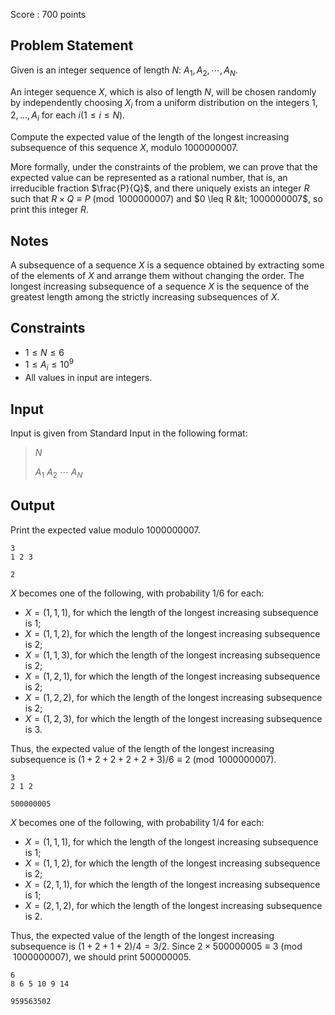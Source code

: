 Score : $700$ points

## Problem Statement

Given is an integer sequence of length $N$: $A_1, A_2, \cdots, A_N$.

An integer sequence $X$, which is also of length $N$, will be chosen randomly by independently choosing $X_i$ from a uniform distribution on the integers $1, 2, \ldots, A_i$ for each $i (1 \leq i \leq N)$.

Compute the expected value of the length of the longest increasing subsequence of this sequence $X$, modulo $1000000007$.

More formally, under the constraints of the problem, we can prove that the expected value can be represented as a rational number, that is, an irreducible fraction $\frac{P}{Q}$, and there uniquely exists an integer $R$ such that $R \times Q \equiv P \pmod {1000000007}$ and $0 \leq R &lt; 1000000007$, so print this integer $R$.

## Notes

A subsequence of a sequence $X$ is a sequence obtained by extracting some of the elements of $X$ and arrange them without changing the order. The longest increasing subsequence of a sequence $X$ is the sequence of the greatest length among the strictly increasing subsequences of $X$.

## Constraints

- $1 \leq N \leq 6$
- $1 \leq A_i \leq 10^9$
- All values in input are integers.

## Input

Input is given from Standard Input in the following format:

> $N$
> 
> $A_1$ $A_2$ $\cdots$ $A_N$

## Output

Print the expected value modulo $1000000007$.

```input1
3
1 2 3
```

```output1
2
```

$X$ becomes one of the following, with probability $1/6$ for each:

- $X = (1,1,1)$, for which the length of the longest increasing subsequence is $1$;
- $X = (1,1,2)$, for which the length of the longest increasing subsequence is $2$;
- $X = (1,1,3)$, for which the length of the longest increasing subsequence is $2$;
- $X = (1,2,1)$, for which the length of the longest increasing subsequence is $2$;
- $X = (1,2,2)$, for which the length of the longest increasing subsequence is $2$;
- $X = (1,2,3)$, for which the length of the longest increasing subsequence is $3$.

Thus, the expected value of the length of the longest increasing subsequence is $(1 + 2 + 2 + 2 + 2 + 3) / 6 \equiv 2 \pmod {1000000007}$.

```input2
3
2 1 2
```

```output2
500000005
```

$X$ becomes one of the following, with probability $1/4$ for each:

- $X = (1,1,1)$, for which the length of the longest increasing subsequence is $1$;
- $X = (1,1,2)$, for which the length of the longest increasing subsequence is $2$;
- $X = (2,1,1)$, for which the length of the longest increasing subsequence is $1$;
- $X = (2,1,2)$, for which the length of the longest increasing subsequence is $2$.

Thus, the expected value of the length of the longest increasing subsequence is $(1 + 2 + 1 + 2) / 4 = 3 / 2$. Since $2 \times 500000005 \equiv 3 \pmod {1000000007}$, we should print $500000005$.

```input3
6
8 6 5 10 9 14
```

```output3
959563502
```